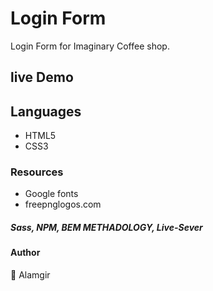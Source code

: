 # Login Form
Login Form for Imaginary Coffee shop.

## live Demo

## Languages
- HTML5
- CSS3

### Resources
- Google fonts<br />
- freepnglogos.com <br />

##### Sass, NPM, BEM METHADOLOGY, Live-Sever

#### Author
:bust_in_silhouette: Alamgir
